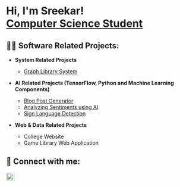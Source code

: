 <h1>Hi, I'm Sreekar! <br/><a href="https://github.com/joshmadakor1"><a href="https://www.linkedin.com/in/joshmadakor/">Computer Science Student</a></h1>

<h2>👨‍💻 Software Related Projects:</h2>

- <b>System Related Projects</b>
  - [Graph Library System](https://github.com/sreekarcode/Graph-Library-System.git)
  
- <b>AI Related Projects (TensorFlow, Python and Machine Learning Components)</b>
  - [Blog Post Generator](https://github.com/sreekarcode/Generating-Blog-Posts-with-using-AI-Text-Generation-Models.git)
  - [Analyzing Sentiments using AI](https://github.com/sreekarcode/Sentiment-Analysis-with-BERT.git)
  - [Sign Language Detection](https://github.com/sreekarcode/Sign-Language-Detection-using-Action-Recognition.git)
 
- <b>Web & Data Related Projects</b>
  - College Website
  - Game Library Web Application
    
  
<h2> 🤳 Connect with me:</h2>


[<img align="left" alt="SreekarGarimella | LinkedIn" width="22px" src="https://cdn.jsdelivr.net/npm/simple-icons@v3/icons/linkedin.svg" />][linkedin]

[linkedin]: https://www.linkedin.com/in/sreekar-garimella-3526a6234/

<!--
**joshmadakor1/joshmadakor1** is a ✨ _special_ ✨ repository because its `README.md` (this file) appears on your GitHub profile.

Here are some ideas to get you started:

- 🔭 I’m currently working on ...
- 🌱 I’m currently learning ...
- 👯 I’m looking to collaborate on ...
- 🤔 I’m looking for help with ...
- 💬 Ask me about ...
- 📫 How to reach me: ...
- 😄 Pronouns: ...
- ⚡ Fun fact: ...
-->
